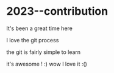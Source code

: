 # 2023--contribution
It's been a great time here

I love the git process

the git is fairly simple to learn

it's awesome ! :)
wow I love it :()

